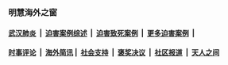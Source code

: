 
### 明慧海外之窗

####  [武汉肺炎](indexes/365.md?t=05282100) &nbsp;|&nbsp;  [迫害案例综述](indexes/328.md?t=05282100) &nbsp;|&nbsp; [迫害致死案例](indexes/277.md?t=05282100)  &nbsp;|&nbsp; [更多迫害案例](indexes/81.md?t=05282100)  &nbsp;|&nbsp; 
####  [时事评论](indexes/19.md?t=05282100) &nbsp;|&nbsp; [海外简讯](indexes/245.md?t=05282100)&nbsp;|&nbsp;  [社会支持](indexes/140.md?t=05282100) &nbsp;|&nbsp; [褒奖决议](indexes/282.md?t=05282100) &nbsp;|&nbsp; [社区报道](indexes/91.md?t=05282100)  &nbsp;|&nbsp; [天人之间](indexes/78.md?t=05282100) 

